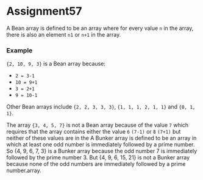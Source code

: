 # Assignment57

A Bean array is defined to be an array where for every value `n` in the array, there is also an element `n­1` or `n+1` in the array.

### Example

`{2, 10, 9, 3}` is a Bean array because:

* `2 = 3-­1`
* `10 = 9+1`
* `3 = 2+1`
* `9 = 10-­1`

Other Bean arrays include `{2, 2, 3, 3, 3}`, `{1, 1, 1, 2, 1, 1}` and `{0, ­1, 1}`.

The array `{3, 4, 5, 7}` is not a Bean array because of the value `7` which requires that the array contains either the value `6` `(7­-1)` or `8` `(7+1)` but neither of these values are in the A Bunker array is defined to be an array in which at least one odd number is immediately followed by a prime number. So {4, 9, 6, 7, 3} is a Bunker array because the odd number 7 is immediately followed by the prime number 3. But {4, 9, 6, 15, 21} is not a Bunker array because none of the odd numbers are immediately followed by a prime number.array.
